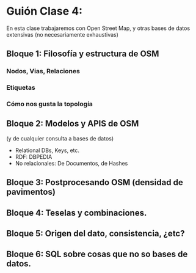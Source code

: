 # Guión Clase 4:

En esta clase trabajaremos con Open Street Map, y otras bases de datos extensivas
(no necesariamente exhaustivas)

## Bloque 1: Filosofía y estructura de OSM

### Nodos, Vias, Relaciones

### Etiquetas

### Cómo nos gusta la topología

## Bloque 2: Modelos y APIS de OSM

(y de cualquier consulta a bases de datos)

- Relational DBs, Keys, etc.
- RDF: DBPEDIA
- No relacionales: De Documentos, de Hashes

## Bloque 3: Postprocesando OSM (densidad de pavimentos)

## Bloque 4: Teselas y combinaciones.

## Bloque 5: Origen del dato, consistencia, ¿etc?

## Bloque 6: SQL sobre cosas que no so bases de datos.
